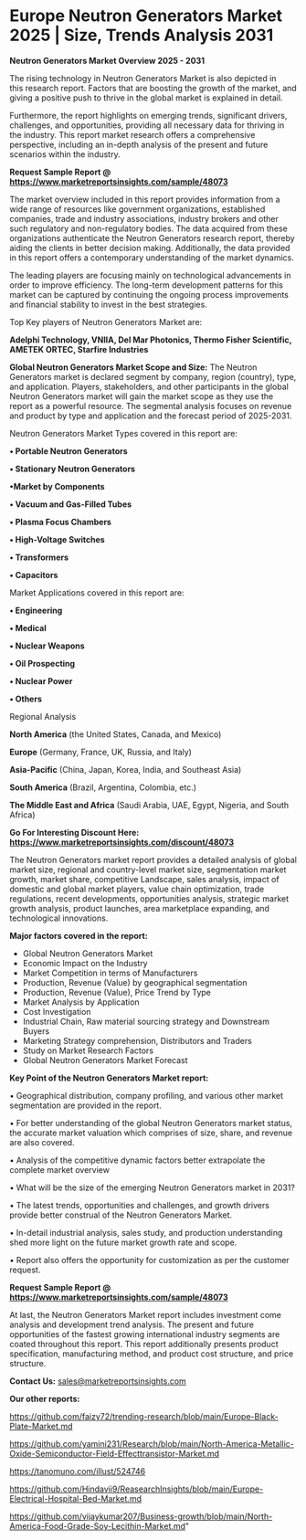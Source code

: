 # Europe Neutron Generators Market 2025 | Size, Trends Analysis 2031

<Strong> Neutron Generators Market Overview 2025 - 2031</strong>

The rising technology in Neutron Generators Market is also depicted in this research report. Factors that are boosting the growth of the market, and giving a positive push to thrive in the global market is explained in detail.

Furthermore, the report highlights on emerging trends, significant drivers, challenges, and opportunities, providing all necessary data for thriving in the industry. This report market research offers a comprehensive perspective, including an in-depth analysis of the present and future scenarios within the industry.

<strong>Request Sample Report @ <a href=https://www.marketreportsinsights.com/sample/48073>https://www.marketreportsinsights.com/sample/48073</a></strong>

The market overview included in this report provides information from a wide range of resources like government organizations, established companies, trade and industry associations, industry brokers and other such regulatory and non-regulatory bodies. The data acquired from these organizations authenticate the Neutron Generators research report, thereby aiding the clients in better decision making. Additionally, the data provided in this report offers a contemporary understanding of the market dynamics.

The leading players are focusing mainly on technological advancements in order to improve efficiency. The long-term development patterns for this market can be captured by continuing the ongoing process improvements and financial stability to invest in the best strategies.

Top Key players of Neutron Generators Market are:

<strong>Adelphi Technology, VNIIA, Del Mar Photonics, Thermo Fisher Scientific, AMETEK ORTEC, Starfire Industries</strong>

<strong><b>Global Neutron Generators Market Scope and Size:</b></strong>
The Neutron Generators market is declared segment by company, region (country), type, and application. Players, stakeholders, and other participants in the global Neutron Generators market will gain the market scope as they use the report as a powerful resource. The segmental analysis focuses on revenue and product by type and application and the forecast period of 2025-2031.

Neutron Generators Market Types covered in this report are:

<strong>•  Portable Neutron Generators

•  Stationary Neutron Generators

•Market by Components

•  Vacuum and Gas-Filled Tubes

•  Plasma Focus Chambers

•  High-Voltage Switches

•  Transformers

•  Capacitors</strong>

Market Applications covered in this report are:

<strong>•  Engineering

•  Medical

•  Nuclear Weapons

•  Oil Prospecting

•  Nuclear Power

•  Others</strong> 

Regional Analysis

<strong>North America</strong> (the United States, Canada, and Mexico)

<strong>Europe</strong> (Germany, France, UK, Russia, and Italy)

<strong>Asia-Pacific</strong> (China, Japan, Korea, India, and Southeast Asia)

<strong>South America</strong> (Brazil, Argentina, Colombia, etc.)

<strong>The Middle East and Africa</strong> (Saudi Arabia, UAE, Egypt, Nigeria, and South Africa)

<strong>Go For Interesting Discount Here: <a href=https://www.marketreportsinsights.com/discount/48073>https://www.marketreportsinsights.com/discount/48073</a></strong>

The Neutron Generators market report provides a detailed analysis of global market size, regional and country-level market size, segmentation market growth, market share, competitive Landscape, sales analysis, impact of domestic and global market players, value chain optimization, trade regulations, recent developments, opportunities analysis, strategic market growth analysis, product launches, area marketplace expanding, and technological innovations.

<strong><b>Major factors covered in the report:</b></strong>
<ul>
  <li>Global Neutron Generators Market </li>
  <li>Economic Impact on the Industry</li>
  <li>Market Competition in terms of Manufacturers</li>
  <li>Production, Revenue (Value) by geographical segmentation</li>
  <li>Production, Revenue (Value), Price Trend by Type</li>
  <li>Market Analysis by Application</li>
  <li>Cost Investigation</li>
  <li>Industrial Chain, Raw material sourcing strategy and Downstream Buyers</li>
  <li>Marketing Strategy comprehension, Distributors and Traders</li>
  <li>Study on Market Research Factors</li>
  <li>Global Neutron Generators Market Forecast</li>
</ul>

<strong><b>Key Point of the Neutron Generators Market report:</b></strong>

• Geographical distribution, company profiling, and various other market segmentation are provided in the report.

• For better understanding of the global Neutron Generators market status, the accurate market valuation which comprises of size, share, and revenue are also covered.

• Analysis of the competitive dynamic factors better extrapolate the complete market overview

• What will be the size of the emerging Neutron Generators market in 2031?

• The latest trends, opportunities and challenges, and growth drivers provide better construal of the Neutron Generators Market.

• In-detail industrial analysis, sales study, and production understanding shed more light on the future market growth rate and scope.

• Report also offers the opportunity for customization as per the customer request.

<strong>Request Sample Report @ <a href=https://www.marketreportsinsights.com/sample/48073>https://www.marketreportsinsights.com/sample/48073</a></strong>

At last, the Neutron Generators Market report includes investment come analysis and development trend analysis. The present and future opportunities of the fastest growing international industry segments are coated throughout this report. This report additionally presents product specification, manufacturing method, and product cost structure, and price structure.

<strong>Contact Us:</strong>
sales@marketreportsinsights.com

<strong>Our other reports:</strong>

<a href=https://github.com/faizy72/trending-research/blob/main/Europe-Black-Plate-Market.md>https://github.com/faizy72/trending-research/blob/main/Europe-Black-Plate-Market.md</a>

<a href=https://github.com/yamini231/Research/blob/main/North-America-Metallic-Oxide-Semiconductor-Field-Effecttransistor-Market.md>https://github.com/yamini231/Research/blob/main/North-America-Metallic-Oxide-Semiconductor-Field-Effecttransistor-Market.md</a>

<a href=https://tanomuno.com/illust/524746>https://tanomuno.com/illust/524746</a>

<a href=https://github.com/Hindavii9/ReasearchInsights/blob/main/Europe-Electrical-Hospital-Bed-Market.md>https://github.com/Hindavii9/ReasearchInsights/blob/main/Europe-Electrical-Hospital-Bed-Market.md</a>

<a href=https://github.com/vijaykumar207/Business-growth/blob/main/North-America-Food-Grade-Soy-Lecithin-Market.md>https://github.com/vijaykumar207/Business-growth/blob/main/North-America-Food-Grade-Soy-Lecithin-Market.md</a>"
